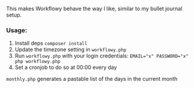 This makes Workflowy behave the way I like, similar to my bullet journal setup.

### Usage:

1. Install deps `composer install`
2. Update the timezone setting in `workflowy.php`
3. Run `workflowy.php` with your login credentials: `EMAIL="x" PASSWORD="x" php workflowy.php`
4. Set a cronjob to do so at 00:00 every day


`monthly.php` generates a pastable list of the days in the current month
